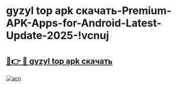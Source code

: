 # gyzyl top apk скачать-Premium-APK-Apps-for-Android-Latest-Update-2025-!vcnuj

# <h2><a href="https://googleone.com">🔗👉 🔴 gyzyl top apk скачать</a></h2>

[![acn](https://github.com/user-attachments/assets/0f9c940e-d8b0-45ae-aac7-cd30a18b3e1c)](https://googleone.com)

